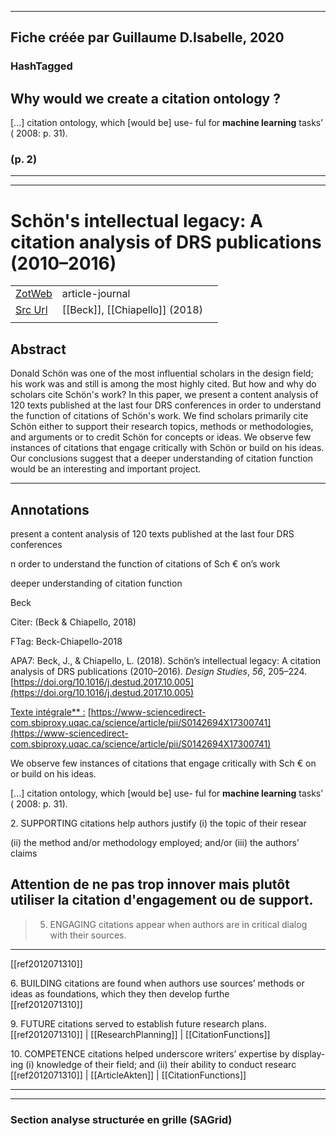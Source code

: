 
----
Fiche créée par Guillaume D.Isabelle, 2020 
---- 

### HashTagged 






## Why would we create a **citation ontology** ?


[...] citation ontology, which [would be] use- ful for **machine learning** tasks’ ( 2008: p. 31).




### (p. 2) 






----

----



# Schön's intellectual legacy: A citation analysis of DRS publications (2010–2016)



|       |       |       |
|  ---  |  ---  |  ---  |
|   [ZotWeb](http://zotero.org/users/180474/items/U7UDWC23)    | article-journal      |       |
|   [Src Url](http://www.sciencedirect.com/science/article/pii/S0142694X17300741)    |  [[Beck]], [[Chiapello]] (2018)     |       |
|       |       |       |


## Abstract

Donald Schön was one of the most influential scholars in the design field; his work was and still is among the most highly cited. But how and why do scholars cite Schön's work? In this paper, we present a content analysis of 120 texts published at the last four DRS conferences in order to understand the function of citations of Schön's work. We find scholars primarily cite Schön either to support their research topics, methods or methodologies, and arguments or to credit Schön for concepts or ideas. We observe few instances of citations that engage critically with Schön or build on his ideas. Our conclusions suggest that a deeper understanding of citation function would be an interesting and important project.

----

## Annotations

present a content analysis of 120 texts published at the last four DRS conferences



n order to understand the function of citations of Sch € on’s work



deeper understanding of citation function



Beck

  

Citer: (Beck & Chiapello, 2018)

FTag: Beck-Chiapello-2018

APA7: Beck, J., & Chiapello, L. (2018). Schön’s intellectual legacy: A citation analysis of DRS publications (2010–2016). _Design Studies_, _56_, 205–224. [https://doi.org/10.1016/j.destud.2017.10.005](https://doi.org/10.1016/j.destud.2017.10.005) [](https://doi.org/10.1016/j.destud.2017.10.005)

 [Texte intégrale** :](https://www-sciencedirect-com.sbiproxy.uqac.ca/science/article/pii/S0142694X17300741) [https://www-sciencedirect-com.sbiproxy.uqac.ca/science/article/pii/S0142694X17300741](https://www-sciencedirect-com.sbiproxy.uqac.ca/science/article/pii/S0142694X17300741)



We observe few instances of citations that engage critically with Sch € on or build on his ideas.



 [...] citation ontology, which [would be] use- ful for **machine learning** tasks’ ( 2008: p. 31).



2\. SUPPORTING citations help authors justify (i) the topic of their resear



(ii) the method and/or methodology employed; and/or (iii) the authors’ claims



Attention de ne pas trop innover mais plutôt utiliser la citation d'engagement ou de support.
---------------------------------------------------------------------------------------------

>5. ENGAGING citations appear when authors are in critical dialog with their sources.
--------------------------------------------------------------------------------------  
[[ref2012071310]] 





6\. BUILDING citations are found when authors use sources’ methods or ideas as foundations, which they then develop furthe  
[[ref2012071310]] 





9\. FUTURE citations served to establish future research plans.  
[[ref2012071310]] | [[ResearchPlanning]] | [[CitationFunctions]] 





10\. COMPETENCE citations helped underscore writers’ expertise by display- ing (i) knowledge of their field; and (ii) their ability to conduct researc  
[[ref2012071310]] | [[ArticleAkten]] | [[CitationFunctions]] 








----

----



### Section analyse structurée en grille (SAGrid)


